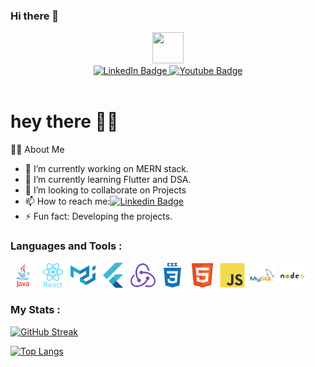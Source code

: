 ### Hi there 👋

<!--
**Kalpeshwani222/Kalpeshwani222** is a ✨ _special_ ✨ repository because its `README.md` (this file) appears on your GitHub profile.

Here are some ideas to get you started:


-->

<div id="header" align="center">
  <img src="https://media.giphy.com/media/M9gbBd9nbDrOTu1Mqx/giphy.gif" width="50" height ="50" />
</div>

<!-- socica link -->
<div id="badges" align="center">
  <a href="https://www.linkedin.com/in/wanikalpesh">
    <img src="https://img.shields.io/badge/LinkedIn-blue?style=for-the-badge&logo=linkedin&logoColor=white" alt="LinkedIn Badge"/>
  </a>
  <a href="https://www.youtube.com/channel/UCNhcwdT-CRazfiAW7iVVDTw">
    <img src="https://img.shields.io/badge/YouTube-red?style=for-the-badge&logo=youtube&logoColor=white" alt="Youtube Badge"/>
  </a>
</div>

<!-- profile counter -->
<div align="center">
<img src="https://komarev.com/ghpvc/?username=Kalpeshwani222&style=flat-square&color=blue" alt=""/>
</div>

<h1>
  hey there 🙋‍♂️
<!--   <img src="https://media.giphy.com/media/hvRJCLFzcasrR4ia7z/giphy.gif" width="30px"/> -->
</h1>

🙋‍♂️ About Me

- 🔭 I’m currently working on MERN stack.
- 🌱 I’m currently learning Flutter and DSA.
- 👯 I’m looking to collaborate on Projects
- 📫 How to reach me:[![Linkedin Badge](https://img.shields.io/badge/-kakbar-blue?style=flat&logo=Linkedin&logoColor=white)](https://www.linkedin.com/in/wanikalpesh)
- ⚡ Fun fact: Developing the projects.

<!-- languages -->

### Languages and Tools :

<div>
  <img src="https://github.com/devicons/devicon/blob/master/icons/java/java-original-wordmark.svg" title="Java" alt="Java" width="40" height="40"/>&nbsp;
  <img src="https://github.com/devicons/devicon/blob/master/icons/react/react-original-wordmark.svg" title="React" alt="React" width="40" height="40"/>&nbsp;
  <img src="https://github.com/devicons/devicon/blob/master/icons/materialui/materialui-original.svg" title="Material UI" alt="Material UI" width="40" height="40"/>&nbsp;
  <img src="https://github.com/devicons/devicon/blob/master/icons/flutter/flutter-original.svg" title="Flutter" alt="Flutter" width="40" height="40"/>&nbsp;
  <img src="https://github.com/devicons/devicon/blob/master/icons/redux/redux-original.svg" title="Redux" alt="Redux " width="40" height="40"/>&nbsp;
  <img src="https://github.com/devicons/devicon/blob/master/icons/css3/css3-plain-wordmark.svg"  title="CSS3" alt="CSS" width="40" height="40"/>&nbsp;
  <img src="https://github.com/devicons/devicon/blob/master/icons/html5/html5-original.svg" title="HTML5" alt="HTML" width="40" height="40"/>&nbsp;
  <img src="https://github.com/devicons/devicon/blob/master/icons/javascript/javascript-original.svg" title="JavaScript" alt="JavaScript" width="40" height="40"/>&nbsp;
  <img src="https://github.com/devicons/devicon/blob/master/icons/mysql/mysql-original-wordmark.svg" title="MySQL"  alt="MySQL" width="40" height="40"/>&nbsp;
  <img src="https://github.com/devicons/devicon/blob/master/icons/nodejs/nodejs-original-wordmark.svg" title="NodeJS" alt="NodeJS" width="40" height="40"/>&nbsp;
  
</div>

### My Stats :

[![GitHub Streak](http://github-readme-streak-stats.herokuapp.com?user=Kalpeshwani222&theme=dark&date_format=M%20j%5B%2C%20Y%5D)](https://git.io/streak-stats)

<!-- used languages -->

[![Top Langs](https://github-readme-stats.vercel.app/api/top-langs/?username=Kalpeshwani222&layout=compact&theme=vision-friendly-dark)](https://github.com/anuraghazra/github-readme-stats)
